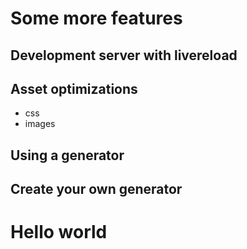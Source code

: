 # Some more features

## Development server with livereload

## Asset optimizations
* css
* images


## Using a generator

## Create your own generator 


# Hello world
